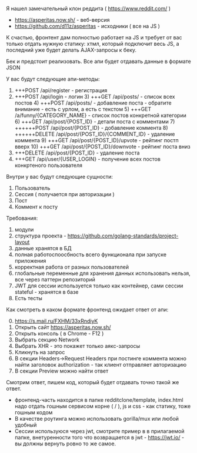 Я нашел замечательный клон реддита ( https://www.reddit.com/ )

* https://asperitas.now.sh/ - веб-версия
* https://github.com/d11z/asperitas - исходники ( все на JS )

К счастью, фронтент дам полностью работает на JS и требует от вас только отдать нужную статику: хтмл, который подключит весь JS, а последний уже будет делать AJAX-запросы к беку.

Бек и предстоит реализовать. Все апи будет отдавать данные в формате JSON

У вас будут следующие апи-методы:

1) +++POST /api/register - регистрация
2) +++POST /api/login - логин
   3) +++GET /api/posts/ - список всех постов
   4) +++POST /api/posts/ - добавление поста - обратите внимание - есть с урлом, а есть с текстом
   5) +++GET /a/funny/{CATEGORY_NAME} - список постов конкретной категории
   6) +++GET /api/post/{POST_ID} - детали поста с комментами
   7) ++++++POST /api/post/{POST_ID} - добавление коммента
   8) ++++++DELETE /api/post/{POST_ID}/{COMMENT_ID} - удаление коммента
   9) +++GET /api/post/{POST_ID}/upvote - рейтинг постп вверх
   10) +++GET /api/post/{POST_ID}/downvote - рейтинг поста вниз
11) +++DELETE /api/post/{POST_ID} - удаление поста
   12) +++GET /api/user/{USER_LOGIN} - получение всех постов конкртеного пользователя

Внутри у вас будут следующие сущности:

1) Пользователь
2) Сессия ( получается при авторизации )
3) Пост
4) Коммент к посту

Требования:
1) модули
2) структура проекта - https://github.com/golang-standards/project-layout
3) данные хранятся в БД
4) полная работоспоосбность всего функционала при запуске приложения
5) корректная работа от разных пользователей
6) глобальные переменные для хранения данных использовать нельзя, все через паттерн репозиторий
7) JWT для сессии используется только как контейнер, сами сессии stateful - хранятся в базе
8) Есть тесты

Как смотреть в каком формате фронтенд ожидает ответ от апи:

0) https://s.mail.ru/FXHM/33xRndiyK
1) Открыть сайт https://asperitas.now.sh/
2) Открыть консоль ( в Chrome - F12 )
3) Выбрать секцию Network
4) Выбрать XHR - это покажет только аякс-запросы
5) Кликнуть на запрос
6) В секции Headers->Request Headers при постинге коммента можно найти заголовок authorization - так клиент отправляет авторизацию
7) В секции Preview можно найти ответ

Смотрим ответ, пишем код, который будет отдавать точно такой же ответ.

* фронтенд-часть находится в папке redditclone/template, index.html надо отдать гошным сервисом корне ( / ), js и css - как статику, тоже гошным кодом
* В качестве роутинга можно использовать gorilla/mux или любой удобный
* Сессии используюся через jwt, смотрите пример в в прилагаемой папке, внетуренности того что возвращается в jwt - https://jwt.io/ - вы должны вернуть ровно то же самое.
